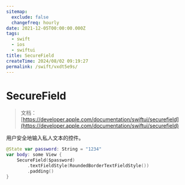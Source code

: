 ```yaml
---
sitemap:
  exclude: false
  changefreq: hourly
date: 2021-12-05T00:00:00.000Z
tags:
  - swift
  - ios
  - swiftui
title: SecureField
createTime: 2024/08/02 09:19:27
permalink: /swift/vxdt5e9s/
---
```


# SecureField

> 文档：[https://developer.apple.com/documentation/swiftui/securefield](https://developer.apple.com/documentation/swiftui/securefield)

用户安全地输入私人文本的控件。

```swift
@State var password: String = "1234"
var body: some View {
    SecureField($password)
        .textFieldStyle(RoundedBorderTextFieldStyle())
        .padding()
}
```
